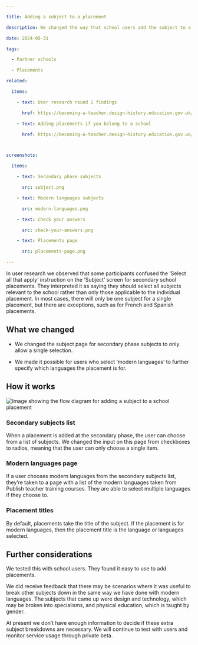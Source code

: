 ```yaml
---

title: Adding a subject to a placement

description: We changed the way that school users add the subject to a placement.

date: 2024-05-31

tags:

  - Partner schools

  - Placements

related:

  items:

    - text: User research round 1 findings

      href: https://becoming-a-teacher.design-history.education.gov.uk/manage-school-placements/user-research-round-1-findings/

    - text: Adding placements if you belong to a school

      href: https://becoming-a-teacher.design-history.education.gov.uk/manage-school-placements/adding-placements/



screenshots:

  items:

    - text: Secondary phase subjects

      src: subject.png

    - text: Modern languages subjects

      src: modern-languages.png

    - text: Check your answers

      src: check-your-answers.png

    - text: Placements page

      src: placements-page.png

---
```




In user research we observed that some participants confused the ‘Select all that apply’ instruction on the ‘Subject’ screen for secondary school placements. They interpreted it as saying they should select all subjects relevant to the school rather than only those applicable to the individual placement. In most cases, there will only be one subject for a single placement, but there are exceptions, such as for French and Spanish placements.

## What we changed

- We changed the subject page for secondary phase subjects to only allow a single selection.

- We made it possible for users who select ‘modern languages’ to further specify which languages the placement is for.

## How it works

![Image showing the flow diagram for adding a subject to a school placement](experiment-1-find-school-placements-flow.png 'Add a placement flow')

### Secondary subjects list

When a placement is added at the secondary phase, the user can choose from a list of subjects. We changed the input on this page from checkboxes to radios, meaning that the user can only choose a single item.

### Modern languages page

If a user chooses modern languages from the secondary subjects list, they’re taken to a  page with a list of the modern languages taken from Publish teacher training courses. They are able to select multiple languages if they choose to.

### Placement titles

By default, placements take the title of the subject. If the placement is for modern languages, then the placement title is the language or languages selected.

## Further considerations

We tested this with school users. They found it easy to use to add placements.

We did receive feedback that there may be scenarios where it was useful to break other subjects down in the same way we have done with modern languages. The subjects that came up were design and technology, which may be broken into specialisms, and physical education, which is taught by gender.

At present we don’t have enough information to decide if these extra subject breakdowns are necessary. We will continue to test with users and monitor service usage through private beta.

